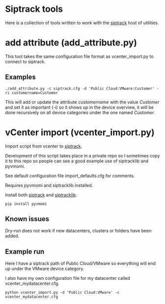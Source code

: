 # Siptrack tools

Here is a collection of tools written to work with the [siptrack](https://github.com/sii/siptrackweb) host of utilities. 

# add attribute (add\_attribute.py)

This tool takes the same configuration file format as vcenter\_import.py to connect to siptrack. 

## Examples

    ./add_attribute.py -c siptrack.cfg -d 'Public Cloud:VMware:Customer' -ri customername=Customer

This will add or update the attribute *customername* with the value *Customer* and set it as important (-i) so it shows up in the device overview, it will be done recursively on all device categories under the one named *Customer*. 

# vCenter import (vcenter\_import.py)

Import script from vcenter to [siptrack](https://github.com/sii/siptrackweb). 

Development of this script takes place in a private repo so I sometimes copy it to this repo so people can see a good example use of siptracklib and pyvmomi. 

See default configuration file import_defaults.cfg for comments. 

Requires pyvmomi and siptracklib installed.

Install both [siptrack](https://github.com/sii/siptrack) and [siptracklib](https://github.com/sii/siptrackd). 

    pip install pyvmomi

## Known issues

Dry-run does not work if new datacenters, clusters or folders have been added. 

## Example run

Here I have a siptrack path of Public Cloud/VMware so everything will end up under the VMware device category. 

I also have my own configuration file for my datacenter called vcenter_mydatacenter.cfg. 

    python vcenter_import.py -d 'Public Cloud:VMware' -c vcenter_mydatacenter.cfg
